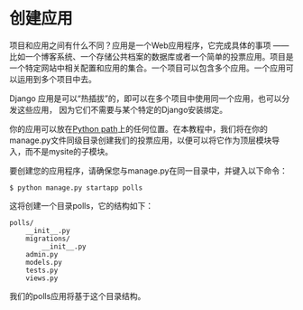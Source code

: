 # 创建应用

项目和应用之间有什么不同？应用是一个Web应用程序，它完成具体的事项 —— 比如一个博客系统、一个存储公共档案的数据库或者一个简单的投票应用。项目是一个特定网站中相关配置和应用的集合。一个项目可以包含多个应用。一个应用可以运用到多个项目中去。

Django 应用是可以“热插拔”的，即可以在多个项目中使用同一个应用，也可以分发这些应用， 因为它们不需要与某个特定的Django安装绑定。

你的应用可以放在[Python path](https://docs.python.org/tutorial/modules.html#the-module-search-path)上的任何位置。在本教程中，我们将在你的manage.py文件同级目录创建我们的投票应用，以便可以将它作为顶层模块导入，而不是mysite的子模块。

要创建您的应用程序，请确保您与manage.py在同一目录中，并键入以下命令：

```text
$ python manage.py startapp polls
```

这将创建一个目录polls，它的结构如下：

```text
polls/
    __init__.py
    migrations/
        __init__.py
    admin.py
    models.py
    tests.py
    views.py
```

我们的polls应用将基于这个目录结构。

